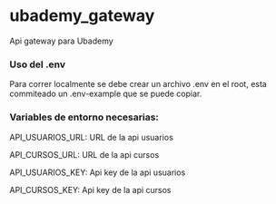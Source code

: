 # ubademy_gateway
Api gateway para Ubademy

### Uso del .env
Para correr localmente se debe crear un archivo .env en el root, esta commiteado un .env-example que se puede copiar.

### Variables de entorno necesarias:

API_USUARIOS_URL: URL de la api usuarios

API_CURSOS_URL: URL de la api cursos

API_USUARIOS_KEY: Api key de la api usuarios

API_CURSOS_KEY: Api key de la api cursos